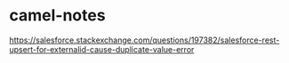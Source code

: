 # camel-notes


https://salesforce.stackexchange.com/questions/197382/salesforce-rest-upsert-for-externalid-cause-duplicate-value-error
